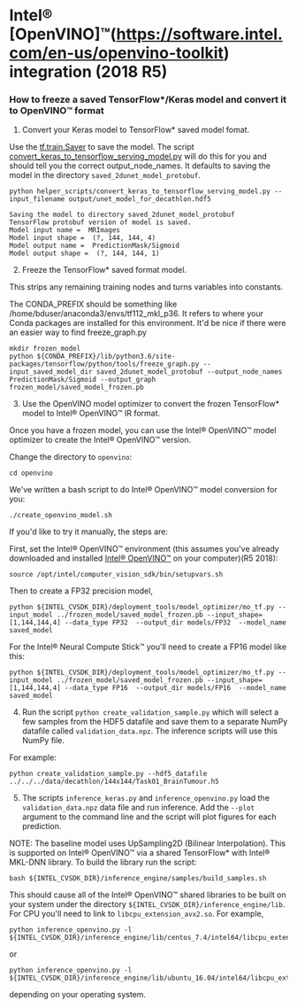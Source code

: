# Intel&reg; [OpenVINO]&trade;(https://software.intel.com/en-us/openvino-toolkit) integration (2018 R5)

### How to freeze a saved TensorFlow*/Keras model and convert it to OpenVINO&trade; format

1. Convert your Keras model to TensorFlow* saved model fomat.

Use the [tf.train.Saver](https://www.tensorflow.org/api_docs/python/tf/train/Saver) to save the model. The script
[convert_keras_to_tensorflow_serving_model.py](https://github.com/IntelAI/unet/blob/master/2D/helper_scripts/convert_keras_to_tensorflow_serving_model.py) will do this for you and should tell you the correct output_node_names. It defaults to saving the model in the directory `saved_2dunet_model_protobuf`.

```
python helper_scripts/convert_keras_to_tensorflow_serving_model.py --input_filename output/unet_model_for_decathlon.hdf5
```

```
Saving the model to directory saved_2dunet_model_protobuf
TensorFlow protobuf version of model is saved.
Model input name =  MRImages
Model input shape =  (?, 144, 144, 4)
Model output name =  PredictionMask/Sigmoid
Model output shape =  (?, 144, 144, 1)
```
2. Freeze the TensorFlow* saved format model.

This strips any remaining training nodes and turns variables into constants.

The CONDA_PREFIX should be something like /home/bduser/anaconda3/envs/tf112_mkl_p36.
It refers to where your Conda packages are installed for this environment.
It'd be nice if there were an easier way to find freeze_graph.py

```
mkdir frozen_model
python ${CONDA_PREFIX}/lib/python3.6/site-packages/tensorflow/python/tools/freeze_graph.py --input_saved_model_dir saved_2dunet_model_protobuf --output_node_names PredictionMask/Sigmoid --output_graph frozen_model/saved_model_frozen.pb
```

3. Use the OpenVINO model optimizer to convert the frozen TensorFlow* model to Intel&reg; OpenVINO&trade; IR format.

Once you have a frozen model, you can use the Intel&reg; OpenVINO&trade; model optimizer to create the Intel&reg; OpenVINO&trade; version.

Change the directory to `openvino`:

```
cd openvino
```

We've written a bash script to do Intel&reg; OpenVINO&trade; model conversion for you:

```./create_openvino_model.sh```

If you'd like to try it manually, the steps are:

First, set the Intel&reg; OpenVINO&trade; environment (this assumes you've already downloaded and installed [Intel&reg; OpenVINO&trade;](https://software.intel.com/en-us/openvino-toolkit/choose-download) on your computer)(R5 2018):

```
source /opt/intel/computer_vision_sdk/bin/setupvars.sh
```

Then to create a FP32 precision model,

```
python ${INTEL_CVSDK_DIR}/deployment_tools/model_optimizer/mo_tf.py --input_model ../frozen_model/saved_model_frozen.pb --input_shape=[1,144,144,4] --data_type FP32  --output_dir models/FP32  --model_name saved_model
```

For the Intel&reg; Neural Compute Stick&trade; you'll need to create a FP16 model like this:

```
python ${INTEL_CVSDK_DIR}/deployment_tools/model_optimizer/mo_tf.py --input_model ../frozen_model/saved_model_frozen.pb --input_shape=[1,144,144,4] --data_type FP16  --output_dir models/FP16  --model_name saved_model
```

4. Run the script `python create_validation_sample.py` which will select a few samples from the HDF5 datafile and save them to a separate NumPy datafile called `validation_data.npz`. The inference scripts will use this NumPy file.

For example:

```python create_validation_sample.py --hdf5_datafile ../../../data/decathlon/144x144/Task01_BrainTumour.h5```

5. The scripts `inference_keras.py` and `inference_openvino.py` load the `validation_data.npz` data file and run inference. Add the `--plot` argument to the command line and the script will plot figures for each prediction.

NOTE: The baseline model uses UpSampling2D (Bilinear Interpolation). This is supported on Intel&reg; OpenVINO&trade; via a shared TensorFlow* with Intel&reg; MKL-DNN library. To build the library run the script:

```
bash ${INTEL_CVSDK_DIR}/inference_engine/samples/build_samples.sh
```

This should cause all of the Intel&reg; OpenVINO&trade; shared libraries to be built on your system under the directory `${INTEL_CVSDK_DIR}/inference_engine/lib`. For CPU you'll need to link to `libcpu_extension_avx2.so`. For example,

```
python inference_openvino.py -l ${INTEL_CVSDK_DIR}/inference_engine/lib/centos_7.4/intel64/libcpu_extension_avx2.so
```

or

```
python inference_openvino.py -l ${INTEL_CVSDK_DIR}/inference_engine/lib/ubuntu_16.04/intel64/libcpu_extension_avx2.so
```

depending on your operating system.
